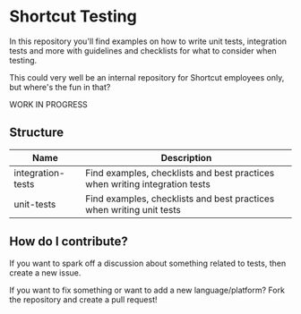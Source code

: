 # Shortcut Testing

In this repository you'll find examples on how to write unit tests, integration tests and more with guidelines and checklists for what to consider when testing.

This could very well be an internal repository for Shortcut employees only, but where's the fun in that? 

WORK IN PROGRESS

## Structure

| Name | Description |
|------|-------------|
| integration-tests | Find examples, checklists and best practices when writing integration tests |
| unit-tests | Find examples, checklists and best practices when writing unit tests |

## How do I contribute?

If you want to spark off a discussion about something related to tests, then create a new issue.

If you want to fix something or want to add a new language/platform? Fork the repository and create a pull request!

